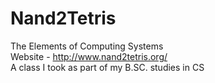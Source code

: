 # Nand2Tetris
 The Elements of Computing Systems\
 Website - http://www.nand2tetris.org/ \
 A class I took as part of my B.SC. studies in CS

 